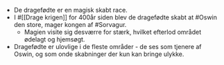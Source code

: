 - De dragefødte er en magisk skabt race.
- I #[[Drage krigen]] for 400år siden blev de dragefødte skabt at #Oswin den store, mager kongen af #Sorvagur.
	- Magien visite sig desværre for stærk, hvilket efterlod området ødelagt og hjemsøgt.
- Dragefødte er ulovlige i de fleste områder - de ses som tjenere af Oswin, og som onde skabninger der kun kan bringe ulykke.